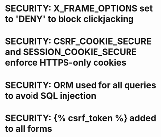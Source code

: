 # SECURITY: X_FRAME_OPTIONS set to 'DENY' to block clickjacking
# SECURITY: CSRF_COOKIE_SECURE and SESSION_COOKIE_SECURE enforce HTTPS-only cookies
# SECURITY: ORM used for all queries to avoid SQL injection
# SECURITY: {% csrf_token %} added to all forms
